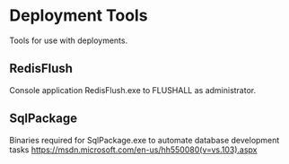 # Deployment Tools

Tools for use with deployments.

## RedisFlush

Console application RedisFlush.exe to FLUSHALL as administrator.

## SqlPackage

Binaries required for SqlPackage.exe to automate database development tasks
https://msdn.microsoft.com/en-us/hh550080(v=vs.103).aspx

